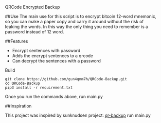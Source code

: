 QRCode Encrypted Backup

##Use
The main use for this script is to encrypt bitcoin 12-word mnemonic, so you can make a paper copy and carry it around without the risk of leaking the words. In this way the only thing you need to remember is a password instead of 12 word. 


##Features

- Encrypt sentences with password
- Adds the encrypt sentences to a qrcode
- Can decrypt the sentences with a password

Build
```
git clone https://github.com/gun4qmm7h/QRCode-Backup.git
cd QRCode-Backup
pip3 install -r requirement.txt
```
Once you run the commands above, run main.py

##Inspiration

This project was inspired by sunknudsen project: [qr-backup](https://github.com/sunknudsen/qr-backup)
run main.py
